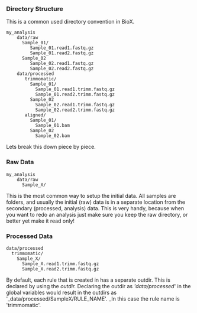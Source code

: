 ### Directory Structure

This is a common used directory convention in BioX.

```
my_analysis
    data/raw
      Sample_01/
         Sample_01.read1.fastq.gz
         Sample_01.read2.fastq.gz
      Sample_02
         Sample_02.read1.fastq.gz
         Sample_02.read2.fastq.gz
    data/processed
       trimmomatic/
         Sample_01/
           Sample_01.read1.trimm.fastq.gz
           Sample_01.read2.trimm.fastq.gz
         Sample_02
           Sample_02.read1.trimm.fastq.gz
           Sample_02.read2.trimm.fastq.gz
       aligned/
         Sample_01/
           Sample_01.bam
         Sample_02
           Sample_02.bam
```

Lets break this down piece by piece.

### Raw Data

```
my_analysis
    data/raw
      Sample_X/
```

This is the most common way to setup the initial data. All samples are folders, and usually the initial \(raw\) data is in a separate location from the secondary \(processed, analysis\) data. This is very handy, because when you want to redo an analysis just make sure you keep the raw directory, or better yet make it read only!

### Processed Data

```
data/processed
  trimmomatic/
    Sample_X/
      Sample_X.read1.trimm.fastq.gz
      Sample_X.read2.trimm.fastq.gz
```

By default, each rule that is created in has a separate outdir. This is declared by using the _outdir._ Declaring the outdir as _'data/processed_' in the global variables would result in the outdirs as '_data/processed/SampleX/RULE\_NAME'. _In this case the rule name is 'trimmomatic'.

